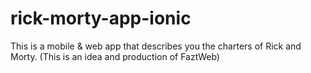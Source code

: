 # rick-morty-app-ionic
This is a mobile &amp; web app that describes you the charters of Rick and Morty. (This is an idea and production of FaztWeb)

